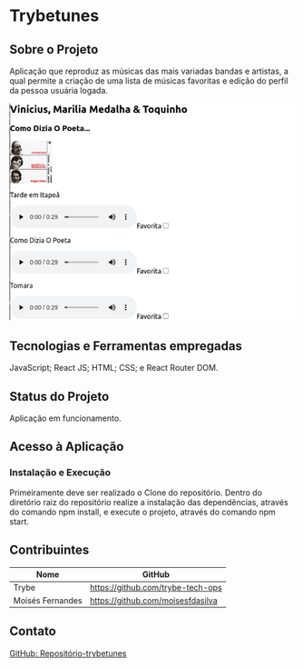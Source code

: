 # Trybetunes

## Sobre o Projeto
Aplicação que reproduz as músicas das mais variadas bandas e artistas, a qual permite a criação de uma lista de músicas favoritas e edição do perfil da pessoa usuária logada.

![trybetunes](./Reproducao-trybetunes.png)

## Tecnologias e Ferramentas empregadas
JavaScript;
React JS;
HTML;
CSS; e
React Router DOM.

## Status do Projeto
Aplicação em funcionamento.

## Acesso à Aplicação
### Instalação e Execução
Primeiramente deve ser realizado o Clone do repositório. Dentro do diretório raiz do repositório realize a instalação das dependências, através do comando npm install, e execute o projeto, através do comando npm start.

## Contribuintes
|Nome|GitHub|
| -------- | -------- |
|Trybe|https://github.com/trybe-tech-ops|
|Moisés Fernandes|https://github.com/moisesfdasilva|

## Contato
[GitHub: Repositório-trybetunes](https://github.com/moisesfdasilva/trybetunes)
